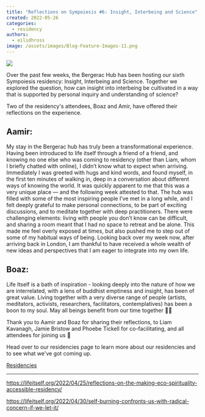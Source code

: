 ```yaml
---
title: "Reflections on Sympoiesis #6: Insight, Interbeing and Science"
created: 2022-05-26
categories: 
  - residency
authors: 
  - eilidhross
image: /assets/images/Blog-Feature-Images-11.png
---
```


![](/assets/images/Blog-Feature-Images-11-1024x576.png)

Over the past few weeks, the Bergerac Hub has been hosting our sixth Sympoiesis residency: Insight, Interbeing and Science. Together we explored the question, how can insight into interbeing be cultivated in a way that is supported by personal inquiry and understanding of science? 

Two of the residency's attendees, Boaz and Amir, have offered their reflections on the experience.

## Aamir:

My stay in the Bergerac hub has truly been a transformational experience. Having been introduced to life itself through a friend of a friend, and knowing no one else who was coming to residency (other than Liam, whom I briefly chatted with online), I didn’t know what to expect when arriving. Immediately I was greeted with hugs and kind words, and found myself, in the first ten minutes of walking in, deep in a conversation about different ways of knowing the world. It was quickly apparent to me that this was a very unique place — and the following week attested to that. The hub was filled with some of the most inspiring people I’ve met in a long while, and I felt deeply grateful to make personal connections, to be part of exciting discussions, and to meditate together with deep practitioners. There were challenging elements: living with people you don’t know can be difficult, and sharing a room meant that I had no space to retreat and be alone. This made me feel overly exposed at times, but also pushed me to step out of some of my habitual ways of being. Looking back over my week now, after arriving back in London, I am thankful to have received a whole wealth of new ideas and perspectives that I am eager to integrate into my own life.

## Boaz:

Life Itself is a bath of inspiration - looking deeply into the nature of how we are interrelated, with a lens of buddhist emptiness and insight, has been of great value. Living together with a very diverse range of people (artists, meditators, activists, researchers, facilitators, contemplatives) has been a boon to my soul. May all beings benefit from our time together 🤗🥳

Thank you to Aamir and Boaz for sharing their reflections, to Liam Kavanagh, Jamie Bristow and Phoebe Tickell for co-facilitating, and all attendees for joining us 🙏

Head over to our residencies page to learn more about our residencies and to see what we've got coming up.

[Residencies](https://lifeitself.org/sympoiesis/)

* * *

https://lifeitself.org/2022/04/25/reflections-on-the-making-eco-spirituality-accessible-residency/

https://lifeitself.org/2022/04/30/self-burning-confronts-us-with-radical-concern-if-we-let-it/
